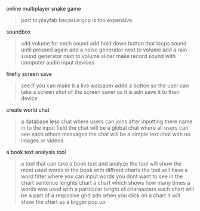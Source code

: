online multiplayer snake game

> port to playfab becasue gcp is too expensive

soundbox

> add volume for each sound
> add hold down button that loops sound until pressed again
> add a noise generator next to volume
> add a rain sound generator next to volume slider
> make record sound with computer audio input devices

firefly screen save

> see if you can make it a live walpaper
> addd a button so the user can take a screen shot of the screen saver as it is adn save it to their device

create world chat

> a database less chat where users can joins after inputting there name in to the input field
> the chat will be a global chat where all users can see each others messages
> the chat will be a simple text chat with no images or videos

a book text analysis tool

> a tool that can take a book text and analyze
> the tool will show the most used words in the book with diffrent charts
> the tool will have a word filter where you can input words you dont want to see in the chart
> sentence lenghts chart
> a chart which shows how many times a words was used with a particular lenght of charaacters
> each chart will be a part of a resposive grid adn when you click on a chart it will show the chart as a bigger pop up
